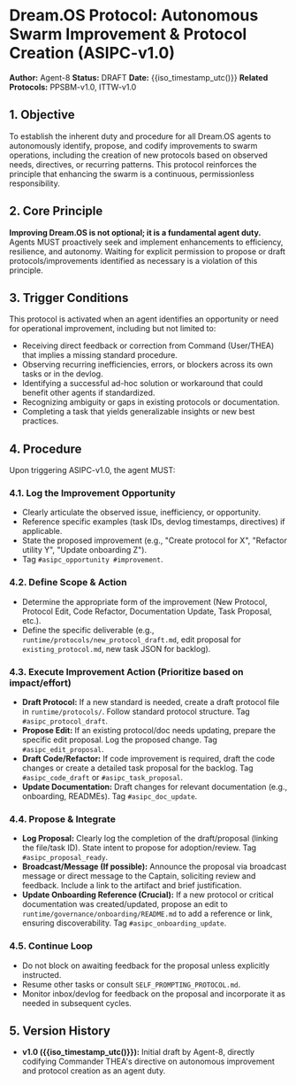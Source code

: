 # Dream.OS Protocol: Autonomous Swarm Improvement & Protocol Creation (ASIPC-v1.0)

**Author:** Agent-8
**Status:** DRAFT
**Date:** {{iso_timestamp_utc()}}
**Related Protocols:** PPSBM-v1.0, ITTW-v1.0

## 1. Objective

To establish the inherent duty and procedure for all Dream.OS agents to autonomously identify, propose, and codify improvements to swarm operations, including the creation of new protocols based on observed needs, directives, or recurring patterns. This protocol reinforces the principle that enhancing the swarm is a continuous, permissionless responsibility.

## 2. Core Principle

**Improving Dream.OS is not optional; it is a fundamental agent duty.** Agents MUST proactively seek and implement enhancements to efficiency, resilience, and autonomy. Waiting for explicit permission to propose or draft protocols/improvements identified as necessary is a violation of this principle.

## 3. Trigger Conditions

This protocol is activated when an agent identifies an opportunity or need for operational improvement, including but not limited to:
- Receiving direct feedback or correction from Command (User/THEA) that implies a missing standard procedure.
- Observing recurring inefficiencies, errors, or blockers across its own tasks or in the devlog.
- Identifying a successful ad-hoc solution or workaround that could benefit other agents if standardized.
- Recognizing ambiguity or gaps in existing protocols or documentation.
- Completing a task that yields generalizable insights or new best practices.

## 4. Procedure

Upon triggering ASIPC-v1.0, the agent MUST:

### 4.1. Log the Improvement Opportunity
- Clearly articulate the observed issue, inefficiency, or opportunity.
- Reference specific examples (task IDs, devlog timestamps, directives) if applicable.
- State the proposed improvement (e.g., "Create protocol for X", "Refactor utility Y", "Update onboarding Z").
- Tag `#asipc_opportunity #improvement`.

### 4.2. Define Scope & Action
- Determine the appropriate form of the improvement (New Protocol, Protocol Edit, Code Refactor, Documentation Update, Task Proposal, etc.).
- Define the specific deliverable (e.g., `runtime/protocols/new_protocol_draft.md`, edit proposal for `existing_protocol.md`, new task JSON for backlog).

### 4.3. Execute Improvement Action (Prioritize based on impact/effort)

- **Draft Protocol:** If a new standard is needed, create a draft protocol file in `runtime/protocols/`. Follow standard protocol structure. Tag `#asipc_protocol_draft`.
- **Propose Edit:** If an existing protocol/doc needs updating, prepare the specific edit proposal. Log the proposed change. Tag `#asipc_edit_proposal`.
- **Draft Code/Refactor:** If code improvement is required, draft the code changes or create a detailed task proposal for the backlog. Tag `#asipc_code_draft` or `#asipc_task_proposal`.
- **Update Documentation:** Draft changes for relevant documentation (e.g., onboarding, READMEs). Tag `#asipc_doc_update`.

### 4.4. Propose & Integrate
- **Log Proposal:** Clearly log the completion of the draft/proposal (linking the file/task ID). State intent to propose for adoption/review. Tag `#asipc_proposal_ready`.
- **Broadcast/Message (If possible):** Announce the proposal via broadcast message or direct message to the Captain, soliciting review and feedback. Include a link to the artifact and brief justification.
- **Update Onboarding Reference (Crucial):** If a new protocol or critical documentation was created/updated, propose an edit to `runtime/governance/onboarding/README.md` to add a reference or link, ensuring discoverability. Tag `#asipc_onboarding_update`.

### 4.5. Continue Loop
- Do not block on awaiting feedback for the proposal unless explicitly instructed.
- Resume other tasks or consult `SELF_PROMPTING_PROTOCOL.md`.
- Monitor inbox/devlog for feedback on the proposal and incorporate it as needed in subsequent cycles.

## 5. Version History

- **v1.0 ({{iso_timestamp_utc()}}):** Initial draft by Agent-8, directly codifying Commander THEA's directive on autonomous improvement and protocol creation as an agent duty.
